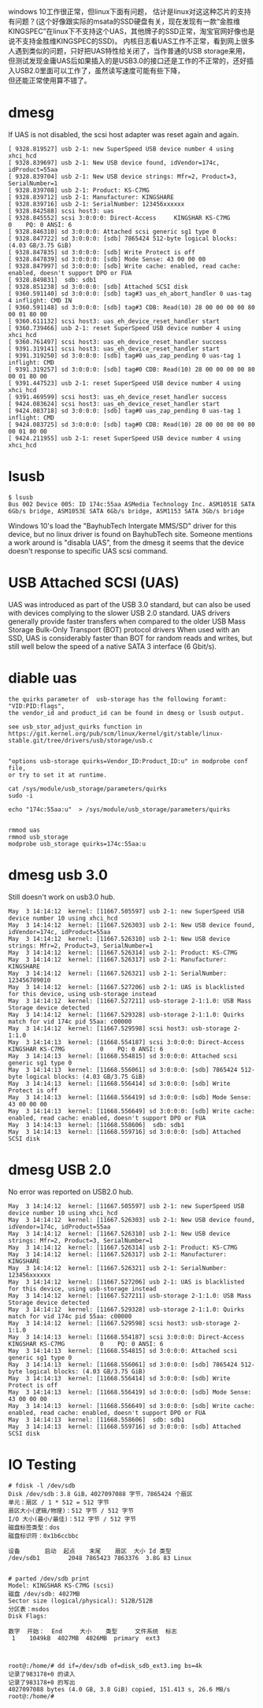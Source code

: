 windows 10工作很正常，但linux下面有问题， 估计是linux对这这种芯片的支持有问题？(这个好像跟实际的msata的SSD硬盘有关，现在发现有一款“金胜维KINGSPEC”在linux下不支持这个UAS，其他牌子的SSD正常，淘宝官网好像也是说不支持金胜维KINGSPEC的SSD)。
内核日志看UAS工作不正常，看到网上很多人遇到类似的问题，只好把UAS特性给关闭了，当作普通的USB storage来用，   
但测试发现金庸UAS后如果插入的是USB3.0的接口还是工作的不正常的，还好插入USB2.0里面可以工作了，虽然读写速度可能有些下降，   
但还能正常使用算不错了。

dmesg 
=====
If UAS is not disabled, the scsi host adapter was reset again and again.
```text
[ 9328.819527] usb 2-1: new SuperSpeed USB device number 4 using xhci_hcd
[ 9328.839697] usb 2-1: New USB device found, idVendor=174c, idProduct=55aa
[ 9328.839704] usb 2-1: New USB device strings: Mfr=2, Product=3, SerialNumber=1
[ 9328.839708] usb 2-1: Product: KS-C7MG
[ 9328.839712] usb 2-1: Manufacturer: KINGSHARE
[ 9328.839716] usb 2-1: SerialNumber: 123456xxxxxx
[ 9328.842588] scsi host3: uas
[ 9328.845552] scsi 3:0:0:0: Direct-Access     KINGSHAR KS-C7MG          0    PQ: 0 ANSI: 6
[ 9328.846310] sd 3:0:0:0: Attached scsi generic sg1 type 0
[ 9328.847722] sd 3:0:0:0: [sdb] 7865424 512-byte logical blocks: (4.03 GB/3.75 GiB)
[ 9328.847835] sd 3:0:0:0: [sdb] Write Protect is off
[ 9328.847839] sd 3:0:0:0: [sdb] Mode Sense: 43 00 00 00
[ 9328.847997] sd 3:0:0:0: [sdb] Write cache: enabled, read cache: enabled, doesn't support DPO or FUA
[ 9328.849831]  sdb: sdb1
[ 9328.851238] sd 3:0:0:0: [sdb] Attached SCSI disk
[ 9360.591140] sd 3:0:0:0: [sdb] tag#3 uas_eh_abort_handler 0 uas-tag 4 inflight: CMD IN 
[ 9360.591148] sd 3:0:0:0: [sdb] tag#3 CDB: Read(10) 28 00 00 00 00 80 00 01 80 00
[ 9360.611132] scsi host3: uas_eh_device_reset_handler start
[ 9360.739466] usb 2-1: reset SuperSpeed USB device number 4 using xhci_hcd
[ 9360.761497] scsi host3: uas_eh_device_reset_handler success
[ 9391.319141] scsi host3: uas_eh_device_reset_handler start
[ 9391.319250] sd 3:0:0:0: [sdb] tag#0 uas_zap_pending 0 uas-tag 1 inflight: CMD 
[ 9391.319257] sd 3:0:0:0: [sdb] tag#0 CDB: Read(10) 28 00 00 00 00 80 00 01 80 00
[ 9391.447523] usb 2-1: reset SuperSpeed USB device number 4 using xhci_hcd
[ 9391.469599] scsi host3: uas_eh_device_reset_handler success
[ 9424.083624] scsi host3: uas_eh_device_reset_handler start
[ 9424.083718] sd 3:0:0:0: [sdb] tag#0 uas_zap_pending 0 uas-tag 1 inflight: CMD 
[ 9424.083725] sd 3:0:0:0: [sdb] tag#0 CDB: Read(10) 28 00 00 00 00 80 00 01 80 00
[ 9424.211955] usb 2-1: reset SuperSpeed USB device number 4 using xhci_hcd

```



lsusb
=====

```text
$ lsusb 
Bus 002 Device 005: ID 174c:55aa ASMedia Technology Inc. ASM1051E SATA 6Gb/s bridge, ASM1053E SATA 6Gb/s bridge, ASM1153 SATA 3Gb/s bridge
```
Windows 10's load  the "BayhubTech Intergate MMS/SD" driver for this device, but no linux driver is found on BayhubTech site.
Someone mentions a work around is "disabla UAS", from the dmesg it seems that the device doesn't response to specific UAS scsi command.


USB Attached SCSI (UAS) 
========================
 
UAS was introduced as part of the USB 3.0 standard, but can also be used with devices complying to the slower USB 2.0 standard.
UAS drivers generally provide faster transfers when compared to the older USB Mass Storage Bulk-Only Transport (BOT) protocol drivers
When used with an SSD, UAS is considerably faster than BOT for random reads and writes, but still well below the speed of a native SATA 3 interface (6 Gbit/s).


diable uas
==========

```text
the quirks parameter of  usb-storage has the following foramt:
"VID:PID:flags",
the vendor_id and product_id can be found in dmesg or lsusb output.

see usb_stor_adjust_quirks function in 
https://git.kernel.org/pub/scm/linux/kernel/git/stable/linux-stable.git/tree/drivers/usb/storage/usb.c


"options usb-storage quirks=Vendor_ID:Product_ID:u" in modprobe conf file,
or try to set it at runtime.

cat /sys/module/usb_storage/parameters/quirks 
sudo -i

echo "174c:55aa:u"  > /sys/module/usb_storage/parameters/quirks 


rmmod uas
rmmod usb_storage
modprobe usb_storage quirks=174c:55aa:u

```




dmesg  usb 3.0
==============
Still doesn't work on usb3.0 hub.
```text
May  3 14:14:12  kernel: [11667.505597] usb 2-1: new SuperSpeed USB device number 10 using xhci_hcd
May  3 14:14:12  kernel: [11667.526303] usb 2-1: New USB device found, idVendor=174c, idProduct=55aa
May  3 14:14:12  kernel: [11667.526310] usb 2-1: New USB device strings: Mfr=2, Product=3, SerialNumber=1
May  3 14:14:12  kernel: [11667.526314] usb 2-1: Product: KS-C7MG
May  3 14:14:12  kernel: [11667.526317] usb 2-1: Manufacturer: KINGSHARE
May  3 14:14:12  kernel: [11667.526321] usb 2-1: SerialNumber: 123456789010
May  3 14:14:12  kernel: [11667.527206] usb 2-1: UAS is blacklisted for this device, using usb-storage instead
May  3 14:14:12  kernel: [11667.527211] usb-storage 2-1:1.0: USB Mass Storage device detected
May  3 14:14:12  kernel: [11667.529328] usb-storage 2-1:1.0: Quirks match for vid 174c pid 55aa: c00000
May  3 14:14:12  kernel: [11667.529598] scsi host3: usb-storage 2-1:1.0
May  3 14:14:13  kernel: [11668.554187] scsi 3:0:0:0: Direct-Access     KINGSHAR KS-C7MG          0    PQ: 0 ANSI: 6
May  3 14:14:13  kernel: [11668.554815] sd 3:0:0:0: Attached scsi generic sg1 type 0
May  3 14:14:13  kernel: [11668.556061] sd 3:0:0:0: [sdb] 7865424 512-byte logical blocks: (4.03 GB/3.75 GiB)
May  3 14:14:13  kernel: [11668.556414] sd 3:0:0:0: [sdb] Write Protect is off
May  3 14:14:13  kernel: [11668.556419] sd 3:0:0:0: [sdb] Mode Sense: 43 00 00 00
May  3 14:14:13  kernel: [11668.556649] sd 3:0:0:0: [sdb] Write cache: enabled, read cache: enabled, doesn't support DPO or FUA
May  3 14:14:13  kernel: [11668.558606]  sdb: sdb1
May  3 14:14:13  kernel: [11668.559716] sd 3:0:0:0: [sdb] Attached SCSI disk
```


dmesg USB 2.0  
=============
No error was reported on USB2.0 hub.
```text
May  3 14:14:12  kernel: [11667.505597] usb 2-1: new SuperSpeed USB device number 10 using xhci_hcd
May  3 14:14:12  kernel: [11667.526303] usb 2-1: New USB device found, idVendor=174c, idProduct=55aa
May  3 14:14:12  kernel: [11667.526310] usb 2-1: New USB device strings: Mfr=2, Product=3, SerialNumber=1
May  3 14:14:12  kernel: [11667.526314] usb 2-1: Product: KS-C7MG
May  3 14:14:12  kernel: [11667.526317] usb 2-1: Manufacturer: KINGSHARE
May  3 14:14:12  kernel: [11667.526321] usb 2-1: SerialNumber: 123456xxxxxx
May  3 14:14:12  kernel: [11667.527206] usb 2-1: UAS is blacklisted for this device, using usb-storage instead
May  3 14:14:12  kernel: [11667.527211] usb-storage 2-1:1.0: USB Mass Storage device detected
May  3 14:14:12  kernel: [11667.529328] usb-storage 2-1:1.0: Quirks match for vid 174c pid 55aa: c00000
May  3 14:14:12  kernel: [11667.529598] scsi host3: usb-storage 2-1:1.0
May  3 14:14:13  kernel: [11668.554187] scsi 3:0:0:0: Direct-Access     KINGSHAR KS-C7MG          0    PQ: 0 ANSI: 6
May  3 14:14:13  kernel: [11668.554815] sd 3:0:0:0: Attached scsi generic sg1 type 0
May  3 14:14:13  kernel: [11668.556061] sd 3:0:0:0: [sdb] 7865424 512-byte logical blocks: (4.03 GB/3.75 GiB)
May  3 14:14:13  kernel: [11668.556414] sd 3:0:0:0: [sdb] Write Protect is off
May  3 14:14:13  kernel: [11668.556419] sd 3:0:0:0: [sdb] Mode Sense: 43 00 00 00
May  3 14:14:13  kernel: [11668.556649] sd 3:0:0:0: [sdb] Write cache: enabled, read cache: enabled, doesn't support DPO or FUA
May  3 14:14:13  kernel: [11668.558606]  sdb: sdb1
May  3 14:14:13  kernel: [11668.559716] sd 3:0:0:0: [sdb] Attached SCSI disk
```



IO Testing
==========
```text
# fdisk -l /dev/sdb
Disk /dev/sdb：3.8 GiB，4027097088 字节，7865424 个扇区
单元：扇区 / 1 * 512 = 512 字节
扇区大小(逻辑/物理)：512 字节 / 512 字节
I/O 大小(最小/最佳)：512 字节 / 512 字节
磁盘标签类型：dos
磁盘标识符：0x1b6ccbbc

设备       启动  起点    末尾    扇区  大小 Id 类型
/dev/sdb1        2048 7865423 7863376  3.8G 83 Linux


# parted /dev/sdb print
Model: KINGSHAR KS-C7MG (scsi)
磁盘 /dev/sdb: 4027MB
Sector size (logical/physical): 512B/512B
分区表：msdos
Disk Flags: 

数字  开始：  End     大小    类型     文件系统  标志
 1    1049kB  4027MB  4026MB  primary  ext3



root@:/home/# dd if=/dev/sdb of=disk_sdb_ext3.img bs=4k
记录了983178+0 的读入
记录了983178+0 的写出
4027097088 bytes (4.0 GB, 3.8 GiB) copied, 151.413 s, 26.6 MB/s
root@:/home/# 
```

